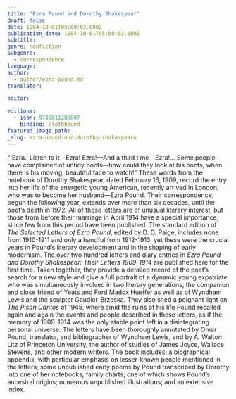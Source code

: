 ```yaml
---
title: "Ezra Pound and Dorothy Shakespear"
draft: false
date: 1984-10-01T05:00:03.000Z
publication_date: 1984-10-01T05:00:03.000Z
subtitle:
genre: nonfiction
subgenre:
  - correspondence
language:
author:
  - author/ezra-pound.md
translator:

editor:

editions:
  - isbn: 9780811209007
    binding: clothbound
featured_image_path:
_slug: ezra-pound-and-dorothy-shakespeare
---
```


"’Ezra.’ Listen to it––Ezra! Ezra!––And a third time––Ezra!... Some people have complained of untidy boots––how could they look at his boots, when there is his moving, beautiful face to watch!” These words from the notebook of Dorothy Shakespear, dated February 16, 1909, record the entry into her life of the energetic young American, recently arrived in London, who was to become her husband––Ezra Pound. Their correspondence, begun the following year, extends over more than six decades, until the poet’s death in 1972. All of these letters are of unusual literary interest, but those from before their marriage in April 1914 have a special importance, since few from this period have been published. The standard edition of _The Selected Letters of Ezra Pound_, edited by D. D. Paige, includes none from 1910-1911 and only a handful from 1912-1913, yet these were the crucial years in Pound’s literary development and in the shaping of early modernism. The over two hundred letters and diary entries in _Ezra Pound and Dorothy Shakespear: Their Letters 1909-1914_ are published here for the first time. Taken together, they provide a detailed record of the poet’s search for a new style and give a full portrait of a dynamic young expatriate who was simultaneously involved in two literary generations, the companion and close friend of Yeats and Ford Madox Hueffer as well as of Wyndham Lewis and the sculptor Gaudier-Brzeska. They also shed a poignant light on _The Pisan Cantos_ of 1945, where amid the ruins of his life Pound recalled again and again the events and people described in these letters, as if the memory of 1909-1914 was the only stable point left in a disintegrating personal universe. The letters have been thoroughly annotated by Omar Pound, translator, and bibliographer of Wyndham Lewis, and by A. Walton Litz of Princeton University, the author of studies of James Joyce, Wallace Stevens, and other modern writers. The book includes: a biographical appendix, with particular emphasis on lesser-known people mentioned in the letters; some unpublished early poems by Pound transcribed by Dorothy into one of her notebooks; family charts, one of which shows Pound’s ancestral origins; numerous unpublished illustrations; and an extensive index.

